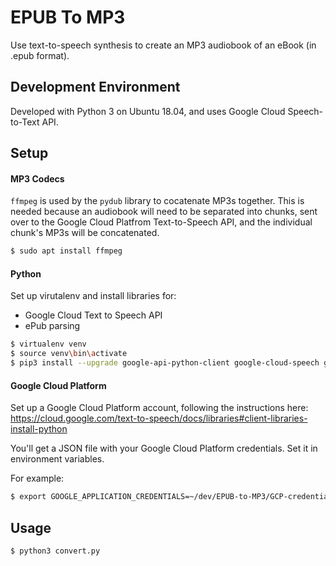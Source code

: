 # EPUB To MP3
Use text-to-speech synthesis to create an MP3 audiobook of an eBook (in .epub format).

## Development Environment
Developed with Python 3 on Ubuntu 18.04, and uses Google Cloud Speech-to-Text API.

## Setup

#### MP3 Codecs
`ffmpeg` is used by the `pydub` library to cocatenate MP3s together. This is needed
because an audiobook will need to be separated into chunks, sent over to the Google
Cloud Platfrom Text-to-Speech API, and the individual chunk's MP3s will be concatenated. 

```sh
$ sudo apt install ffmpeg
```

#### Python
Set up virutalenv and install libraries for:
* Google Cloud Text to Speech API
* ePub parsing

```sh
$ virtualenv venv
$ source venv\bin\activate
$ pip3 install --upgrade google-api-python-client google-cloud-speech google-cloud-texttospeech EbookLib bs4 xml-cleaner pydub
```

#### Google Cloud Platform
Set up a Google Cloud Platform account, following the instructions here: 
https://cloud.google.com/text-to-speech/docs/libraries#client-libraries-install-python

You'll get a JSON file with your Google Cloud Platform credentials. Set it in environment variables.

For example:
```sh
$ export GOOGLE_APPLICATION_CREDENTIALS=~/dev/EPUB-to-MP3/GCP-credentials.json
```

## Usage
```sh
$ python3 convert.py 
```